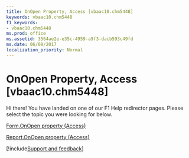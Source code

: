 ```yaml
---
title: OnOpen Property, Access [vbaac10.chm5448]
keywords: vbaac10.chm5448
f1_keywords:
- vbaac10.chm5448
ms.prod: office
ms.assetid: 3564ae2e-e35c-4959-a9f3-dacb593c49fd
ms.date: 06/08/2017
localization_priority: Normal
---
```



# OnOpen Property, Access [vbaac10.chm5448]

Hi there! You have landed on one of our F1 Help redirector pages. Please select the topic you were looking for below.

[Form.OnOpen property (Access)](http://msdn.microsoft.com/library/151b9103-a25d-a595-6cab-20b737909fa6%28Office.15%29.aspx)

[Report.OnOpen property (Access)](http://msdn.microsoft.com/library/e381f9a5-c409-7ae5-e266-cb3a046eb919%28Office.15%29.aspx)

[!include[Support and feedback](~/includes/feedback-boilerplate.md)]
